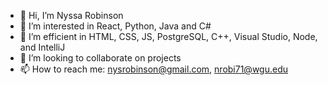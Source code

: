 - 👋 Hi, I’m Nyssa Robinson
- 👀 I’m interested in React, Python, Java and C#
- 🌱 I’m efficient in HTML, CSS, JS, PostgreSQL, C++, Visual Studio, Node, and IntelliJ
- 💞️ I’m looking to collaborate on projects
- 📫 How to reach me: nysrobinson@gmail.com, nrobi71@wgu.edu

<!---
Nrobi71/Nrobi71 is a ✨ special ✨ repository because its `README.md` (this file) appears on your GitHub profile.
You can click the Preview link to take a look at your changes.
--->

